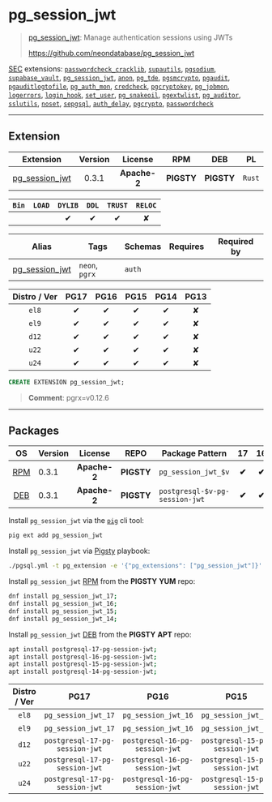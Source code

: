 # pg_session_jwt


> [pg_session_jwt](https://github.com/neondatabase/pg_session_jwt): Manage authentication sessions using JWTs
>
> https://github.com/neondatabase/pg_session_jwt





[SEC](/sec) extensions: [`passwordcheck_cracklib`](/passwordcheck_cracklib), [`supautils`](/supautils), [`pgsodium`](/pgsodium), [`supabase_vault`](/supabase_vault), [`pg_session_jwt`](/pg_session_jwt), [`anon`](/anon), [`pg_tde`](/pg_tde), [`pgsmcrypto`](/pgsmcrypto), [`pgaudit`](/pgaudit), [`pgauditlogtofile`](/pgauditlogtofile), [`pg_auth_mon`](/pg_auth_mon), [`credcheck`](/credcheck), [`pgcryptokey`](/pgcryptokey), [`pg_jobmon`](/pg_jobmon), [`logerrors`](/logerrors), [`login_hook`](/login_hook), [`set_user`](/set_user), [`pg_snakeoil`](/pg_snakeoil), [`pgextwlist`](/pgextwlist), [`pg_auditor`](/pg_auditor), [`sslutils`](/sslutils), [`noset`](/noset), [`sepgsql`](/sepgsql), [`auth_delay`](/auth_delay), [`pgcrypto`](/pgcrypto), [`passwordcheck`](/passwordcheck)


-------
## Extension


| Extension | Version | License | RPM | DEB | PL |
|-----------|:-------:|:-------:|:---:|:---:|:--:|
| [pg_session_jwt](https://github.com/neondatabase/pg_session_jwt) | 0.3.1 | **<span class="tccyan">Apache-2</span>** | **<span class="tcwarn">PIGSTY</span>** | **<span class="tcwarn">PIGSTY</span>** | `Rust` |



| `Bin` | `LOAD` | `DYLIB` | `DDL` | `TRUST` | `RELOC` |
|:-----:|:------:|:-------:|:-----:|:-------:|:-------:|
|  |  | <span class="tcblue">✔</span> | <span class="tcblue">✔</span> | <span class="tcblue">✔</span> | <span class="tcwarn">✘</span> |



| Alias | Tags | Schemas | Requires | Required by |
|-------|------|---------|----------|-------------|
| [pg_session_jwt](/pg_session_jwt) | `neon`, `pgrx` | `auth` |  |  |



| Distro / Ver | PG17 | PG16 | PG15 | PG14 | PG13 |
|:------------:|:----:|:----:|:----:|:----:|:----:|
| `el8` | <span class="tcblue">✔</span> | <span class="tcblue">✔</span> | <span class="tcblue">✔</span> | <span class="tcblue">✔</span> | <span class="tcred">✘</span> |
| `el9` | <span class="tcblue">✔</span> | <span class="tcblue">✔</span> | <span class="tcblue">✔</span> | <span class="tcblue">✔</span> | <span class="tcred">✘</span> |
| `d12` | <span class="tcblue">✔</span> | <span class="tcblue">✔</span> | <span class="tcblue">✔</span> | <span class="tcblue">✔</span> | <span class="tcred">✘</span> |
| `u22` | <span class="tcblue">✔</span> | <span class="tcblue">✔</span> | <span class="tcblue">✔</span> | <span class="tcblue">✔</span> | <span class="tcred">✘</span> |
| `u24` | <span class="tcblue">✔</span> | <span class="tcblue">✔</span> | <span class="tcblue">✔</span> | <span class="tcblue">✔</span> | <span class="tcred">✘</span> |





```sql
CREATE EXTENSION pg_session_jwt;
```
> **Comment**: pgrx=v0.12.6
-----------


## Packages


| OS | Version | License | REPO | Package Pattern | 17 | 16 | 15 | 14 | 13 | Dependency |
|:--:|---------|:-------:|:----:|-----------------|:--:|:--:|:--:|:--:|:--:|------------|
| [RPM](/rpm) | 0.3.1 | **<span class="tccyan">Apache-2</span>** | **<span class="tcwarn">PIGSTY</span>** | `pg_session_jwt_$v` | **<span class="tcwarn">✔</span>** | **<span class="tcwarn">✔</span>** | **<span class="tcwarn">✔</span>** | **<span class="tcwarn">✔</span>** |  |  |
| [DEB](/deb) | 0.3.1 | **<span class="tccyan">Apache-2</span>** | **<span class="tcwarn">PIGSTY</span>** | `postgresql-$v-pg-session-jwt` | **<span class="tcwarn">✔</span>** | **<span class="tcwarn">✔</span>** | **<span class="tcwarn">✔</span>** | **<span class="tcwarn">✔</span>** |  |  |



Install `pg_session_jwt` via the [`pig`](https://github.com/pgsty/pig) cli tool:

```bash
pig ext add pg_session_jwt
```


Install `pg_session_jwt` via [Pigsty](https://pigsty.io/docs/pgext/usage/install/) playbook:

```bash
./pgsql.yml -t pg_extension -e '{"pg_extensions": ["pg_session_jwt"]}'
```


Install `pg_session_jwt` [RPM](/rpm) from the **<span class="tcwarn">PIGSTY</span>** **YUM** repo:

```bash
dnf install pg_session_jwt_17;
dnf install pg_session_jwt_16;
dnf install pg_session_jwt_15;
dnf install pg_session_jwt_14;
```


Install `pg_session_jwt` [DEB](/deb) from the **<span class="tcwarn">PIGSTY</span>** **APT** repo:

```bash
apt install postgresql-17-pg-session-jwt;
apt install postgresql-16-pg-session-jwt;
apt install postgresql-15-pg-session-jwt;
apt install postgresql-14-pg-session-jwt;
```




| Distro / Ver | PG17 | PG16 | PG15 | PG14 | PG13 |
|:------------:|:----:|:----:|:----:|:----:|:----:|
| `el8` | `pg_session_jwt_17` | `pg_session_jwt_16` | `pg_session_jwt_15` | `pg_session_jwt_14` | <span class="tcred">✘</span> |
| `el9` | `pg_session_jwt_17` | `pg_session_jwt_16` | `pg_session_jwt_15` | `pg_session_jwt_14` | <span class="tcred">✘</span> |
| `d12` | `postgresql-17-pg-session-jwt` | `postgresql-16-pg-session-jwt` | `postgresql-15-pg-session-jwt` | `postgresql-14-pg-session-jwt` | <span class="tcred">✘</span> |
| `u22` | `postgresql-17-pg-session-jwt` | `postgresql-16-pg-session-jwt` | `postgresql-15-pg-session-jwt` | `postgresql-14-pg-session-jwt` | <span class="tcred">✘</span> |
| `u24` | `postgresql-17-pg-session-jwt` | `postgresql-16-pg-session-jwt` | `postgresql-15-pg-session-jwt` | `postgresql-14-pg-session-jwt` | <span class="tcred">✘</span> |





